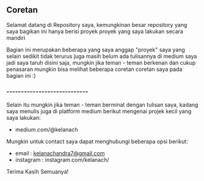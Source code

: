 ## Coretan

Selamat datang di Repository saya, kemungkinan besar repository yang saya bagikan ini hanya berisi proyek proyek yang saya lakukan secara mandiri

Bagian ini merupakan beberapa yang saya anggap "proyek" saya yang selain sedikit tidak terurus juga masih belum ada tulisannya di medium saya jadi saya taruh disini saja, mungkin jika teman - teman berkenan dan cukup penasaran mungkin bisa melihat beberapa coretan coretan saya pada bagian ini :)

### ---------------------------- ###
Selain itu mungkin jika teman - teman berminat dengan tulisan saya, kadang saya menulis juga di platform medium berikut mengenai projek kecil yang saya lakukan:
- medium.com/@kelanach

Mungkin untuk contact saya dapat menghubungi beberapa opsi berikut:
- email     : kelanachandra7@gmail.com
- instagram : instagram.com/kelanach/

Terima Kasih Semuanya!

